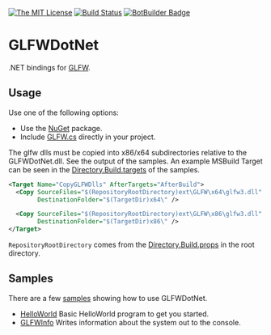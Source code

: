 [![The MIT License](https://img.shields.io/badge/license-MIT-orange.svg?style=flat-square)](http://opensource.org/licenses/MIT)
[![Build Status](https://dev.azure.com/smack0007/Github/_apis/build/status/smack0007.GLFWDotNet?branchName=master)](https://dev.azure.com/smack0007/Github/_build/latest?definitionId=13?branchName=master)
[![BotBuilder Badge](https://buildstats.info/nuget/GLFWDotNet)](https://www.nuget.org/packages/GLFWDotNet/)  

# GLFWDotNet

.NET bindings for [GLFW](http://www.glfw.org).

## Usage

Use one of the following options:

* Use the [NuGet](https://www.nuget.org/packages/GLFWDotNet/) package.
* Include [GLFW.cs](https://github.com/smack0007/GLFWDotNet/blob/master/src/GLFWDotNet/GLFW.cs) directly
  in your project.
  
The glfw dlls must be copied into x86/x64 subdirectories relative to the GLFWDotNet.dll. See the output of the samples. An example MSBuild Target can be seen in the [Directory.Build.targets](https://github.com/smack0007/GLFWDotNet/blob/master/samples/Directory.Build.targets) of the samples.

```XML
<Target Name="CopyGLFWDlls" AfterTargets="AfterBuild">
  <Copy SourceFiles="$(RepositoryRootDirectory)ext\GLFW\x64\glfw3.dll"
        DestinationFolder="$(TargetDir)x64\" />

  <Copy SourceFiles="$(RepositoryRootDirectory)ext\GLFW\x86\glfw3.dll"
        DestinationFolder="$(TargetDir)x86\" />
</Target>
```

`RepositoryRootDirectory` comes from the [Directory.Build.props](https://github.com/smack0007/GLFWDotNet/blob/master/Directory.Build.props) in the root directory.

## Samples

There are a few [samples](https://github.com/smack0007/GLFWDotNet/tree/master/samples) showing how to use GLFWDotNet.

* [HelloWorld](https://github.com/smack0007/GLFWDotNet/blob/master/samples/HelloWorld/Program.cs) Basic HelloWorld program to get you started.
* [GLFWInfo](https://github.com/smack0007/GLFWDotNet/blob/master/samples/GLFWInfo/Program.cs) Writes information about the system out to the console.
